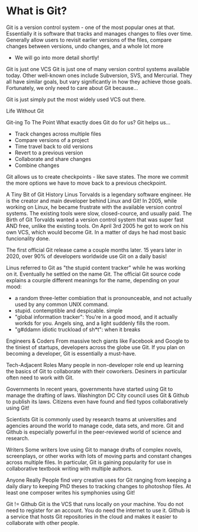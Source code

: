 # What is Git?
Git is a version control system - one of the most popular ones at that.
Essentially it is software that tracks and manages changes to files over time.
Generally allow users to revisit earlier versions of the files, compare changes between versions, undo changes, and a whole lot more
* We will go into more detail shortly!

Git is just one VCS
Git is just one of many version control systems available today. Other well-known ones include Subversion, SVS, and Mercurial.
They all have similar goals, but vary significantly in how they achieve those goals. Fortunately, we only need to care about Git because...

Git is just simply put the most widely used VCS out there.

Life Without Git

Git-ing To The Point
What exactly does Git do for us?
Git helps us...
- Track changes across multiple files
- Compare versions of a project
- Time travel back to old versions
- Revert to a previous version
- Collaborate and share changes
- Combine changes

Git allows us to create checkpoints - like save states.
The more we commit the more options we have to move back to a previous checkpoint.

A Tiny Bit of Git History
Linus Torvalds is a legendary software engineer. He is the creator and main developer behind Linux and Git!
In 2005, while working on Linux, he became frustrate with the available version control systems. The existing tools were slow, closed-cource, and usually paid.
The Birth of Git
Torvalds wanted a version control system that was super fast AND free, unlike the existing tools.
On April 3rd 2005 he got to work on his own VCS, which would become Git. In a matter of days he had most basic funcionality done.

The first official Git release came a couple months later. 15 years later in 2020, over 90% of developers worldwide use Git on a daily basis!

Linus referred to Git as "the stupid content tracker" while he was working on it. Eventually he settled on the name Git.
The official Git source code explains a courple different meanings for the name, depending on your mood:
* a random three-letter combiation that is pronounceable, and not actually used by any common UNIX command.
* stupid. contemptible and despicable. simple
* "global information tracker": You're in a good mood, and it actually workds for you. Angels sing, and a light suddenly fills the room.
* "g#ddamn idiotic truckload of sh*t": when it breaks

Engineers & Coders
From massive tech giants like Facebook and Google to the tiniest of startups, developers across the globe use Git. If you plan on becoming a developer, Git is essentially a must-have.

Tech-Adjacent Roles
Many people in non-developer role end up learning the basics of Git to collaborate with their coworkers. Desiners in particular often need to work with Git.

Governments
In recent years, governments have started using Git to manage the drafting of laws. Washington DC City council uses Git & Github to publish its laws. Citizens even have found and fied typos collaboratively using Git!

Scientists
Git is commonly used by research teams at universities and agencies around the world to manage code, data sets, and more. Git and Github is especially powerful in the peer-reviewed world of science and research.

Writers
Some writers love using Git to manage drafts of complex novels, screenplays, or other works with lots of moving parts and constant changes across multiple files.
In particular, Git is gaining popularity for use in collaborative textbook writing with multiple authors.

Anyone Really
People find very creative uses for Git ranging from keeping a daily diary to keeping PhD theses to tracking changes to photoshop files. At least one composer writes his symphonies using Git!

Git != Github
Git is the VCS that runs locally on your machine. You do not need to register for an account. You do need the internet to use it.
Github is a service that hosts Git repositories in the cloud and makes it easier to collaborate with other people.